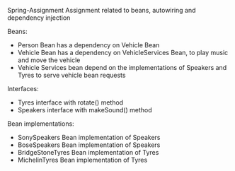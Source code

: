 Spring-Assignment
Assignment related to beans, autowiring and dependency injection

Beans:
- Person Bean has a dependency on Vehicle Bean
- Vehicle Bean has a dependency on VehicleServices Bean, to play music and move the vehicle
- Vehicle Services bean depend on the implementations of Speakers and Tyres to serve vehicle bean requests

Interfaces:
- Tyres interface with rotate() method
- Speakers interface with makeSound() method

Bean implementations:
- SonySpeakers Bean implementation of Speakers
- BoseSpeakers Bean implementation of Speakers
- BridgeStoneTyres Bean implementation of Tyres
- MichelinTyres Bean implementation of Tyres
